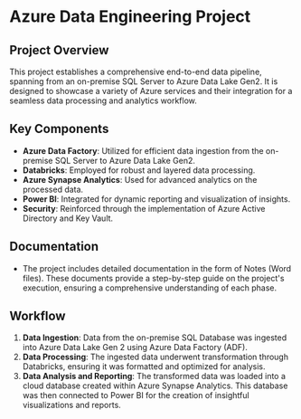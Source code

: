 # Azure Data Engineering Project

## Project Overview
This project establishes a comprehensive end-to-end data pipeline, spanning from an on-premise SQL Server to Azure Data Lake Gen2. It is designed to showcase a variety of Azure services and their integration for a seamless data processing and analytics workflow.

## Key Components
- **Azure Data Factory**: Utilized for efficient data ingestion from the on-premise SQL Server to Azure Data Lake Gen2.
- **Databricks**: Employed for robust and layered data processing.
- **Azure Synapse Analytics**: Used for advanced analytics on the processed data.
- **Power BI**: Integrated for dynamic reporting and visualization of insights.
- **Security**: Reinforced through the implementation of Azure Active Directory and Key Vault.

## Documentation
- The project includes detailed documentation in the form of Notes (Word files). These documents provide a step-by-step guide on the project's execution, ensuring a comprehensive understanding of each phase.

## Workflow
1. **Data Ingestion**: Data from the on-premise SQL Database was ingested into Azure Data Lake Gen 2 using Azure Data Factory (ADF).
2. **Data Processing**: The ingested data underwent transformation through Databricks, ensuring it was formatted and optimized for analysis.
3. **Data Analysis and Reporting**: The transformed data was loaded into a cloud database created within Azure Synapse Analytics. This database was then connected to Power BI for the creation of insightful visualizations and reports.
